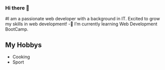 ### Hi there 👋
#I am a passionate web developer with a background in IT. 
Excited to grow my skills in web development!
-🌱 I’m currently learning Web Development BootCamp.

## My Hobbys
- Cooking
- Sport


<!--
**Sarahabidar/Sarahabidar** is a ✨ _special_ ✨ repository because its `README.md` (this file) appears on your GitHub profile.

Here are some ideas to get you started:

- 🔭 I’m currently working on ...
- 🌱 I’m currently learning ...
- 👯 I’m looking to collaborate on ...
- 🤔 I’m looking for help with ...
- 💬 Ask me about ...
- 📫 How to reach me: ...
- 😄 Pronouns: ...
- ⚡ Fun fact: ...
-->
